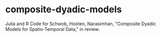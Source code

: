 # composite-dyadic-models
Julia and R Code for Schwob, Hooten, Narasimhan, "Composite Dyadic Models for Spatio-Temporal Data," in review.
